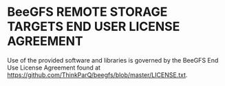 BeeGFS REMOTE STORAGE TARGETS END USER LICENSE AGREEMENT
========================================================

Use of the provided software and libraries is governed by the BeeGFS End Use License Agreement found at https://github.com/ThinkParQ/beegfs/blob/master/LICENSE.txt.
